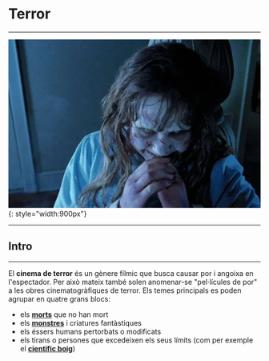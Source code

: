 # Terror
***
![Terror](img/terror.webp){: style="width:900px"}
***
## Intro
***
El **cinema de terror** és un gènere fílmic que busca causar por i angoixa en l'espectador. Per això mateix també solen anomenar-se "pel·lícules de por" a les obres cinematogràfiques de terror. Els temes principals es poden agrupar en quatre grans blocs:

- els **[morts](https://ca.wikipedia.org/wiki/Mort)** que no han mort
- els **[monstres](https://ca.wikipedia.org/wiki/Monstre)** i criatures fantàstiques
- els éssers humans pertorbats o modificats
- els tirans o persones que excedeixen els seus límits (com per exemple el **[científic boig](https://ca.wikipedia.org/wiki/Científic_boig)**)

